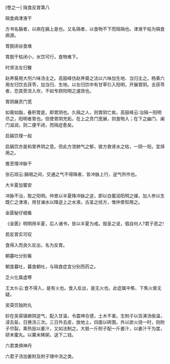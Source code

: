 [卷之一] 隔食反胃第八

隔食病津液干

方书名膈者，以病在膈上是也。又名隔者，以食物不下而阻隔也。津液干枯为隔食病源。

胃脘闭谷食难

胃脘干枯闭小，水饮可行，食物难下。

时贤法左归餐

赵养葵用大剂六味汤主之。高鼓峰仿赵养葵之法以六味加生地、当归主之。杨乘六用左归饮去茯苓，加当归、生地。以左归饮中有甘草引入阳明，开展胃阴。去茯苓者，恐其旁流入坎，不如专顾阳明之速效也。

胃阴展贲门宽

如膏如脂，叠积胃底，即胃阴也。久隔之人，则胃阴亡矣。高鼓峰云∶治隔一阳明尽之，阳明者胃也。但使胃阴充拓，在上之贲门宽展，则食物入；在下之幽门、阑门滋润，则二便不闭，而隔症愈矣。

启膈饮理一般

启膈饮亦是和胃养阴之意。但此方泄肺气之郁，彼方救肾水之枯，一阴一阳，宜择用之。

推至理冲脉干

张石顽云∶膈咽之间，交通之气不得降者，皆冲脉上行，逆气所作也。

大半夏加蜜安

冲脉不治，取之阳明。仲景以半夏降冲脉之逆，即以白蜜润阳明之燥，加人参以生既亡之津液，用甘澜水以降逆上之水液。古圣之经方，惟仲景知用之。

金匮秘仔细看

《金匮》明明用半夏，后人诸书，皆以半夏为戒。毁圣之说，倡自何人?君子恶之!

若反胃实可叹

食得入而良久反出，名为反胃。

朝暮吐分别看

朝食暮吐，暮食朝吐，与隔食症宜分别而药之。

乏火化属虚寒

王太仆云∶食不得入，是有火也。食入反出，是无火也。此症属中焦、下焦火衰无疑。

吴萸饮独附丸

妙在吴萸镇厥阴逆气，配入甘温，令震坤合德，土木不害。生附子以百沸汤俟温，浸去盐，日换汤三次。三日外去皮，放地上，四面以砖围，外以炭火烧一时，则附子尽裂，乘热投以姜汁，又如法制之。大抵一斤附子配一斤姜汁，以姜汁干为度，研末蜜丸。以粟米稀粥，送下二钱。

六君类俱神丹

六君子汤加姜附及附子理中汤之类。

